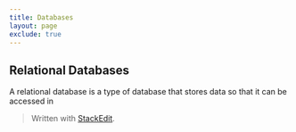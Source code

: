 ```yaml
---
title: Databases
layout: page
exclude: true
---
```

## Relational Databases
A relational database is a type of database that stores data so that it can be accessed in 
> Written with [StackEdit](https://stackedit.io/).
<!--stackedit_data:
eyJoaXN0b3J5IjpbLTEwODIwODg5NTRdfQ==
-->